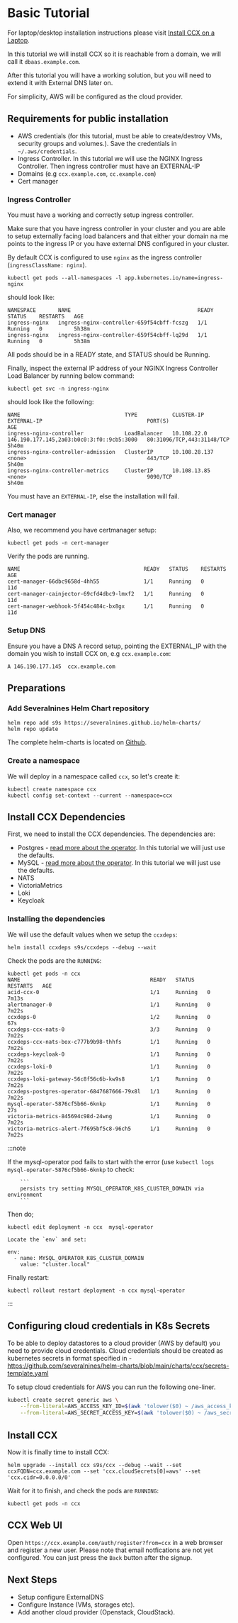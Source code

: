 # Basic Tutorial

For laptop/desktop installation instructions please visit [Install CCX on a Laptop](CCX-Install-Laptop.md). 

In this tutorial we will install CCX so it is reachable from a domain, we will call it `dbaas.example.com`.

After this tutorial you will have a working solution, but you will need to extend it with External DNS later on.

For simplicity, AWS will be configured as the cloud provider.

## Requirements for public installation

- AWS credentials (for this tutorial, must be able to create/destroy VMs, security groups and volumes.). Save the credentials in `~/.aws/credentials`.
- Ingress Controller. In this tutorial we will use the NGINX Ingress Controller. Then ingress controller must have an EXTERNAL-IP
- Domains (e.g `ccx.example.com`, `cc.example.com`)
- Cert manager

### Ingress Controller
You must have a working and correctly setup ingress controller. 

Make sure that you have ingress controller in your cluster and you are able to setup externally facing load balancers and that either your domain na    me points to the ingress IP or you have external DNS configured in your cluster.

By default CCX is configured to use `nginx` as the ingress controller  (`ingressClassName: nginx`).

```
kubectl get pods --all-namespaces -l app.kubernetes.io/name=ingress-nginx
```

should look like: 

```
NAMESPACE       NAME                                        READY   STATUS    RESTARTS   AGE
ingress-nginx   ingress-nginx-controller-659f54cbff-fcszg   1/1     Running   0          5h38m
ingress-nginx   ingress-nginx-controller-659f54cbff-lq29d   1/1     Running   0          5h38m
```

All pods should be in a READY state, and STATUS should be Running.

Finally, inspect the external IP address of your NGINX Ingress Controller Load Balancer by running below command:

```
kubectl get svc -n ingress-nginx
```

should look like the following:

```
NAME                                 TYPE           CLUSTER-IP      EXTERNAL-IP                                 PORT(S)                      AGE
ingress-nginx-controller             LoadBalancer   10.108.22.0     146.190.177.145,2a03:b0c0:3:f0::9cb5:3000   80:31096/TCP,443:31148/TCP   5h40m
ingress-nginx-controller-admission   ClusterIP      10.108.28.137   <none>                                      443/TCP                      5h40m
ingress-nginx-controller-metrics     ClusterIP      10.108.13.85    <none>                                      9090/TCP                     5h40m
```
You must have an `EXTERNAL-IP`, else the installation will fail.

### Cert manager
Also, we recommend you have certmanager setup:

```
kubectl get pods -n cert-manager
```

Verify the pods are running.

```
NAME                                       READY   STATUS    RESTARTS   AGE
cert-manager-66dbc9658d-4hh55              1/1     Running   0          11d
cert-manager-cainjector-69cfd4dbc9-lmxf2   1/1     Running   0          11d
cert-manager-webhook-5f454c484c-bx8gx      1/1     Running   0          11d
```

### Setup DNS
Ensure you have a DNS A record setup, pointing the EXTERNAL_IP with the domain you wish to install CCX on, e.g `ccx.example.com`: 

`A 146.190.177.145  ccx.example.com`

## Preparations
### Add Severalnines Helm Chart repository

```
helm repo add s9s https://severalnines.github.io/helm-charts/
helm repo update
```
The complete helm-charts is located on [Github](https://github.com/severalnines/helm-charts/tree/main/charts/ccx).

### Create a namespace

We will deploy in a namespace called `ccx`, so let's create it:

```
kubectl create namespace ccx
kubectl config set-context --current --namespace=ccx
```

## Install CCX Dependencies

First, we need to install the CCX dependencies. The dependencies are:

- Postgres -  [read more about the operator](./Postgres-Operator-Installation). In this tutorial we will just use the defaults.
- MySQL - [read more about the operator](./Mysql-Operator-Installation). In this tutorial we will just use the defaults.
- NATS 
- VictoriaMetrics
- Loki
- Keycloak

### Installing the dependencies
We will use the default values when we setup the `ccxdeps`:

```
helm install ccxdeps s9s/ccxdeps --debug --wait
```

Check the pods are the `RUNNING`:

```
kubectl get pods -n ccx
NAME                                         READY   STATUS    RESTARTS   AGE
acid-ccx-0                                   1/1     Running   0          7m13s
alertmanager-0                               1/1     Running   0          7m22s
ccxdeps-0                                    1/2     Running   0          67s
ccxdeps-ccx-nats-0                           3/3     Running   0          7m22s
ccxdeps-ccx-nats-box-c777b9b98-thhfs         1/1     Running   0          7m22s
ccxdeps-keycloak-0                           1/1     Running   0          7m22s
ccxdeps-loki-0                               1/1     Running   0          7m22s
ccxdeps-loki-gateway-56c8f56c6b-kw9s8        1/1     Running   0          7m22s
ccxdeps-postgres-operator-6847687666-79x8l   1/1     Running   0          7m22s
mysql-operator-5876cf5b66-6knkp              1/1     Running   0          27s
victoria-metrics-845694c98d-24wng            1/1     Running   0          7m22s
victoria-metrics-alert-7f695bf5c8-96ch5      1/1     Running   0          7m22s
```

:::note

If the mysql-operator pod fails to start with the error (use `kubectl logs mysql-operator-5876cf5b66-6knkp` to check:

        ```
        persists try setting MYSQL_OPERATOR_K8S_CLUSTER_DOMAIN via environment
        ```

Then do;        

```
kubectl edit deployment -n ccx  mysql-operator

Locate the `env` and set:

env:
  - name: MYSQL_OPERATOR_K8S_CLUSTER_DOMAIN
    value: "cluster.local"

```

Finally restart:

```
kubectl rollout restart deployment -n ccx mysql-operator
```

:::

## Configuring cloud credentials in K8s Secrets
To be able to deploy datastores to a cloud provider (AWS by default) you need to provide cloud credentials.
Cloud credentials should be created as kubernetes secrets in format specified in - https://github.com/severalnines/helm-charts/blob/main/charts/ccx/secrets-template.yaml

To setup cloud credentials for AWS you can run the following one-liner. 

```bash
kubectl create secret generic aws \
    --from-literal=AWS_ACCESS_KEY_ID=$(awk 'tolower($0) ~ /aws_access_key_id/ {print $NF; exit}' ~/.aws/credentials) \
    --from-literal=AWS_SECRET_ACCESS_KEY=$(awk 'tolower($0) ~ /aws_secret_access_key/ {print $NF; exit}' ~/.aws/credentials)
```

## Install CCX
Now it is finally time to install CCX:

```
helm upgrade --install ccx s9s/ccx --debug --wait --set ccxFQDN=ccx.example.com --set 'ccx.cloudSecrets[0]=aws' --set 'ccx.cidr=0.0.0.0/0'
```

Wait for it to finish, and check the pods are `RUNNING`: 

```
kubectl get pods -n ccx
```

## CCX Web UI

Open `https://ccx.example.com/auth/register?from=ccx` in a web browser and register a new user. Please note that email notfications are not yet configured. You can just press the `Back` button after the signup.

## Next Steps

- Setup configure ExternalDNS
- Configure Instance (VMs, storages etc).
- Add another cloud provider (Openstack, CloudStack).
